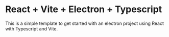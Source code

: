 
# React + Vite + Electron + Typescript


This is a simple template to get started with an electron project using React with Typescript and Vite.